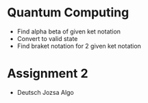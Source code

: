 
# Quantum Computing 

- Find alpha beta of given ket notation
- Convert to valid state
- Find braket notation for 2 given ket notation

# Assignment 2

- Deutsch Jozsa Algo